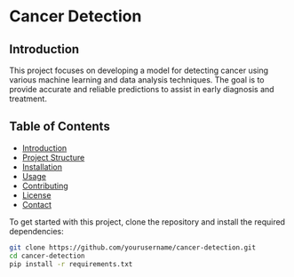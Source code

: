 # Cancer Detection

## Introduction
This project focuses on developing a model for detecting cancer using various machine learning and data analysis techniques. The goal is to provide accurate and reliable predictions to assist in early diagnosis and treatment.

## Table of Contents
- [Introduction](#introduction)
- [Project Structure](#project-structure)
- [Installation](#installation)
- [Usage](#usage)
- [Contributing](#contributing)
- [License](#license)
- [Contact](#contact)


To get started with this project, clone the repository and install the required dependencies:

```bash
git clone https://github.com/yourusername/cancer-detection.git
cd cancer-detection
pip install -r requirements.txt


